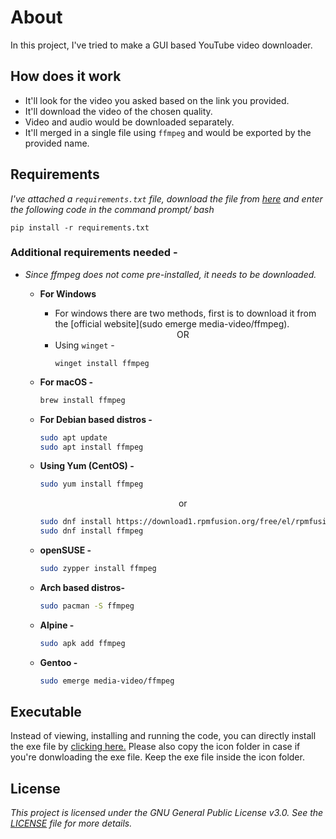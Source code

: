 # About

In this project, I've tried to make a GUI based YouTube video downloader.

## How does it work 

- It'll look for the video you asked based on the link you provided.
- It'll download the video of the chosen quality.
- Video and audio would be downloaded separately.
- It'll merged in a single file using `ffmpeg` and would be exported by the provided name.

## Requirements

*I've attached a `requirements.txt` file, download the file from [here](requirements.txt) and enter the following code in the command prompt/ bash*

```commandline
pip install -r requirements.txt
```

### Additional requirements needed - 

- _Since ffmpeg does not come pre-installed, it needs to be downloaded._
    - **For Windows**
        - For windows  there are two methods, first is to download it from the [official website](sudo emerge media-video/ffmpeg).
      <center>OR</center>

        - Using `winget` -
            ```commandline
            winget install ffmpeg
            ```
    - **For macOS -**
        ```bash
        brew install ffmpeg
        ```
    - **For Debian based distros -**
        ```bash
        sudo apt update
        sudo apt install ffmpeg
        ```
    - **Using Yum (CentOS) -**
        ```bash
        sudo yum install ffmpeg
        ```
        <center>or</center>

        ```bash
        sudo dnf install https://download1.rpmfusion.org/free/el/rpmfusion-free-release-$(rpm -E %rhel).noarch.rpm
        sudo dnf install ffmpeg
        ```
    - **openSUSE -**
        ```bash
        sudo zypper install ffmpeg
        ```
    - **Arch based distros-**
        ```bash
        sudo pacman -S ffmpeg
        ```
    - **Alpine -**
        ```bash
        sudo apk add ffmpeg
        ```
    - **Gentoo -**
        ```bash
        sudo emerge media-video/ffmpeg
        ```

## Executable

Instead of viewing, installing and running the code, you can directly install the exe file by [clicking here.](https://github.com/architmishra-15/Projects/releases/download/exe/Donwloader-Gui.exe) Please also copy the icon folder in case if you're donwloading the exe file. Keep the exe file inside the icon folder.
## License

_This project is licensed under the GNU General Public License v3.0. See the [LICENSE](LICENSE) file for more details._
